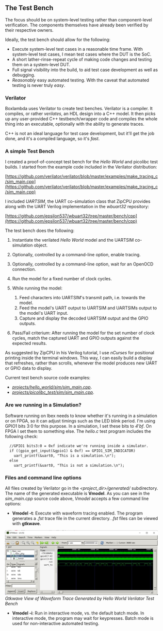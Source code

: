 The Test Bench
--------------
The focus should be on system-level testing rather than component-level verification. The components themselves have already been verified by their respective owners.

Ideally, the test bench should allow for the following:
- Execute system-level test cases in a reasonable time frame. With system-level test cases, I mean test cases where the DUT is the SoC.
- A short lather-rinse-repeat cycle of making code changes and testing them on a system-level DUT.
- Full signal visibility into the build, to aid test case development as well as debugging.
- *Reasonably* easy automated testing. With the caveat that automated testing is never truly *easy*.

### Verilator

Boxlambda uses Verilator to create test benches. Verilator is a compiler. It compiles, or rather *verilates*, an HDL design into a C++ model. It then picks up any user-provided C++ testbench/wrapper code and compiles the whole thing into an executable, optionally with the ability to generate traces.

C++ is not an ideal language for test case development, but it'll get the job done, and it's a compiled language, so it's *fast*. 

### A simple Test Bench

I created a proof-of-concept test bench for the *Hello World* and picolibc test builds. I started from the example code included in the Verilator distribution:

[https://github.com/verilator/verilator/blob/master/examples/make_tracing_c/sim_main.cpp](https://github.com/verilator/verilator/blob/master/examples/make_tracing_c/sim_main.cpp)

I included *UARTSIM*, the UART co-simulation class that ZipCPU provides along with the UART Verilog implementation in the *wbuart32* repository:

[https://github.com/epsilon537/wbuart32/tree/master/bench/cpp](https://github.com/epsilon537/wbuart32/tree/master/bench/cpp)

The test bench does the following:

1. Instantiate the verilated *Hello World* model and the UARTSIM co-simulation object.
2. Optionally, controlled by a command-line option, enable tracing.
3. Optionally, controlled by a command-line option, wait for an OpenOCD connection.
4. Run the model for a fixed number of clock cycles.
5. While running the model:
    1. Feed characters into UARTSIM's transmit path, i.e. towards the model.
    2. Feed the model's UART output to UARTSIM and UARTSIMs output to the model's UART input.
    3. Capture and display the decoded UARTSIM output and the GPIO outputs.
   
6. Pass/Fail criterium: After running the model for the set number of clock cycles, match the captured UART and GPIO outputs against the expected results.

As suggested by ZipCPU in his Verilog tutorial, I use *nCurses* for positional printing inside the terminal windows. This way, I can easily build a display that refreshes, rather than scrolls, whenever the model produces new UART or GPIO data to display.

Current test bench source code examples: 

- [*projects/hello_world/sim/sim_main.cpp*](https://github.com/epsilon537/boxlambda/blob/6c3c0b36525cf3f0aef869f9b618759258c2106c/projects/hello_world/sim/sim_main.cpp).
- [*projects/picolibc_test/sim/sim_main.cpp*](https://github.com/epsilon537/boxlambda/blob/develop/projects/picolibc_test/sim/sim_main.cpp).

### Are we running in a Simulation?

Software running on Ibex needs to know whether it's running in a simulation or on FPGA, so it can adjust timings such as the LED blink period.
I'm using GPIO1 bits 3:0 for this purpose. In a simulation, I set these bits to *4'bf*. On FPGA I set them to something else.
The *hello.c* test program includes the following check:

```
  //GPIO1 bits3:0 = 0xf indicate we're running inside a simulator.
  if ((gpio_get_input(&gpio1) & 0xf) == GPIO1_SIM_INDICATOR)
    uart_printf(&uart0, "This is a simulation.\n");    
  else
    uart_printf(&uart0, "This is not a simulation.\n");
```

### Files and command line options

All files created by Verilator go in the *<project_dir\>/generated/* subdirectory. The name of the generated executable is **Vmodel**.
As you can see in the *sim_main.cpp* source code above, *Vmodel* accepts a few command line options:

- **Vmodel -t**: Execute with waveform tracing enabled. The program generates a *.fst* trace file in the current directory. *.fst* files can be viewed with **gtkwave**.

![Gtkwave View of Waveform Trace Generated by *Hello World* Verilator Test Bench](assets/hello_world_gtkwave.jpg)
*Gtkwave View of Waveform Trace Generated by *Hello World* Verilator Test Bench*

- **Vmodel -i**: Run in interactive mode, vs. the default batch mode. In interactive mode, the program may wait for keypresses. Batch mode is used for non-interactive automated testing.
